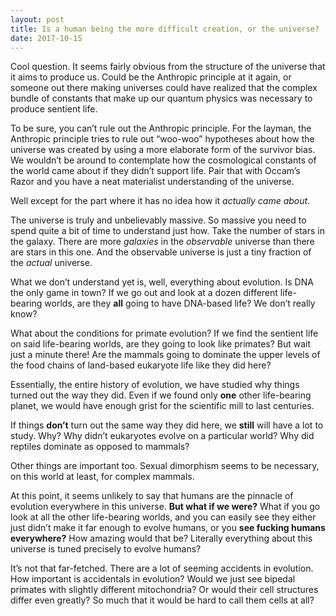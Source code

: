 ```yaml
---
layout: post
title: Is a human being the more difficult creation, or the universe?
date: 2017-10-15
---
```


<p>Cool question. It seems fairly obvious from the structure of the universe that it aims to produce us. Could be the Anthropic principle at it again, or someone out there making universes could have realized that the complex bundle of constants that make up our quantum physics was necessary to produce sentient life.</p><p>To be sure, you can’t rule out the Anthropic principle. For the layman, the Anthropic principle tries to rule out “woo-woo” hypotheses about how the universe was created by using a more elaborate form of the survivor bias. We wouldn’t be around to contemplate how the cosmological constants of the world came about if they didn’t support life. Pair that with Occam’s Razor and you have a neat materialist understanding of the universe.</p><p>Well except for the part where it has no idea how it <i>actually came about</i>.</p><p>The universe is truly and unbelievably massive. So massive you need to spend quite a bit of time to understand just how. Take the number of stars in the galaxy. There are more <i>galaxies</i> in the <i>observable</i> universe than there are stars in this one. And the observable universe is just a tiny fraction of the <i>actual</i> universe.</p><p>What we don’t understand yet is, well, everything about evolution. Is DNA the only game in town? If we go out and look at a dozen different life-bearing worlds, are they <b>all</b> going to have DNA-based life? We don’t really know?</p><p>What about the conditions for primate evolution? If we find the sentient life on said life-bearing worlds, are they going to look like primates? But wait just a minute there! Are the mammals going to dominate the upper levels of the food chains of land-based eukaryote life like they did here?</p><p>Essentially, the entire history of evolution, we have studied why things turned out the way they did. Even if we found only <b>one</b> other life-bearing planet, we would have enough grist for the scientific mill to last centuries.</p><p>If things <b>don’t</b> turn out the same way they did here, we <b>still</b> will have a lot to study. Why? Why didn’t eukaryotes evolve on a particular world? Why did reptiles dominate as opposed to mammals?</p><p>Other things are important too. Sexual dimorphism seems to be necessary, on this world at least, for complex mammals.</p><p>At this point, it seems unlikely to say that humans are the pinnacle of evolution everywhere in this universe. <b>But what if we were?</b> What if you go look at all the other life-bearing worlds, and you can easily see they either just didn’t make it far enough to evolve humans, or you <b>see fucking humans everywhere?</b> How amazing would that be? Literally everything about this universe is tuned precisely to evolve humans?</p><p>It’s not that far-fetched. There are a lot of seeming accidents in evolution. How important is accidentals in evolution? Would we just see bipedal primates with slightly different mitochondria? Or would their cell structures differ even greatly? So much that it would be hard to call them cells at all?</p>
